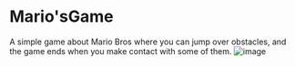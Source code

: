 # Mario'sGame
A simple game about Mario Bros where you can jump over obstacles, and the game ends when you make contact with some of them.
![image](https://user-images.githubusercontent.com/82107688/175837666-320ab1d2-fdc2-47d9-9e62-6d629b875a36.png)
